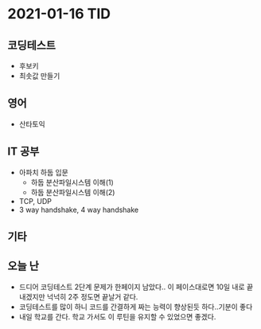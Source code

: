 # 2021-01-16 TID

## 코딩테스트

- 후보키
- 최솟값 만들기

## 영어

- 산타토익

## IT 공부

- 아파치 하둡 입문
  - 하둡 분산파일시스템 이해(1)
  - 하둡 분산파일시스템 이해(2)
- TCP, UDP
- 3 way handshake, 4 way handshake

## 기타

## 오늘 난

- 드디어 코딩테스트 2단계 문제가 한페이지 남았다.. 이 페이스대로면 10일 내로 끝내겠지만 넉넉히 2주 정도면 끝날거 같다.
- 코딩테스트를 많이 하니 코드를 간결하게 짜는 능력이 향상된듯 하다..기분이 좋다
- 내일 학교를 간다. 학교 가서도 이 루틴을 유지할 수 있었으면 좋겠다.
